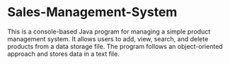 # Sales-Management-System
This is a console-based Java program for managing a simple product management system. It allows users to add, view, search, and delete products from a data storage file. The program follows an object-oriented approach and stores data in a text file.
